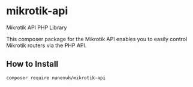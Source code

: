 # mikrotik-api
Mikrotik API PHP Library

This composer package for the Mikrotik API enables you to easily control Mikrotik routers via the PHP API.

## How to Install
    composer require nunenuh/mikrotik-api
